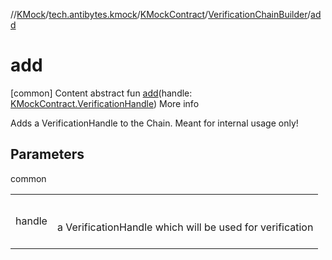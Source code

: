 //[KMock](../../../../index.md)/[tech.antibytes.kmock](../../index.md)/[KMockContract](../index.md)/[VerificationChainBuilder](index.md)/[add](add.md)



# add
[common]
Content
abstract fun [add](add.md)(handle: [KMockContract.VerificationHandle](../-verification-handle/index.md))
More info


Adds a VerificationHandle to the Chain. Meant for internal usage only!



## Parameters

common

| | |
|---|---|
| <a name="tech.antibytes.kmock/KMockContract.VerificationChainBuilder/add/#tech.antibytes.kmock.KMockContract.VerificationHandle/PointingToDeclaration/"></a>handle| <a name="tech.antibytes.kmock/KMockContract.VerificationChainBuilder/add/#tech.antibytes.kmock.KMockContract.VerificationHandle/PointingToDeclaration/"></a><br><br>a VerificationHandle which will be used for verification<br><br>|
